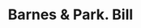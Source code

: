 ---
doi: 10.7916/D81N9C8F
date_other: '1850'
date_other_textual: 1850-1859
form: printed ephemera
genre:
- Invoices
name:
- Barnes & Park
- United States Family Medicine Depot
object_in_context_url: https://biggert.cul.columbia.edu/items/view/ave_biggert_01653
subject_hierarchical_geographic:
- New York, New York, United States
subject_name:
- Barnes & Park
- United States Family Medicine Depot
title: Barnes & Park. Bill
sort_title: Barnes & Park. Bill
call_number: ave_biggert_01653
coordinates:
- 40.71277777777778,-74.00583333333333
pid: ave_biggert_01653
identifiers: ave_biggert_01653
thumbnail: https://derivativo-1.library.columbia.edu/iiif/2/ldpd:490745/full/!256,256/0/native.jpg
permalink: /biggert/ave_biggert_01653/
layout: iiif-image-page
---